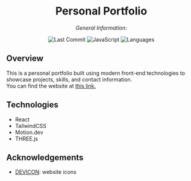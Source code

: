 <div align="center">

# **Personal Portfolio**

*General Information:*

![Last Commit](https://img.shields.io/badge/last%20commit-5%2F30%2F2025-blue)
![JavaScript](https://img.shields.io/badge/javascript-93.5%25-yellow)
![Languages](https://img.shields.io/badge/languages-3-blue)

</div>

## Overview

This is a personal portfolio built using modern front-end technologies to showcase projects, skills, and contact information.<br>
You can find the website at [this link.](https://willferrens.dev)

## Technologies

- React
- TailwindCSS
- Motion.dev
- THREE.js

## Acknowledgements

- [DEVICON](https://devicon.dev/): website icons
